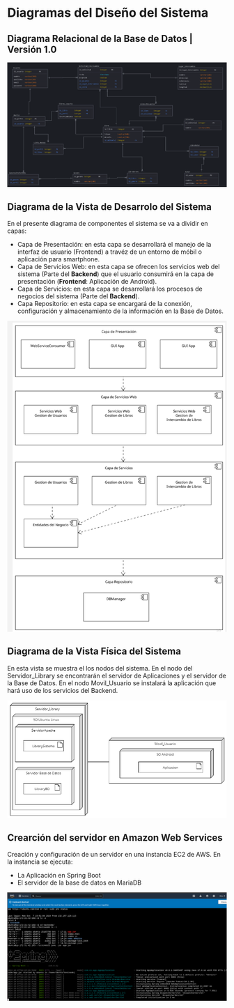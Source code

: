 # **Diagramas del Diseño del Sistema**

## Diagrama Relacional de la Base de Datos | Versión 1.0

![Diagrama Relacional](https://raw.githubusercontent.com/eluqm/CS2024-2Grupo03/refs/heads/main/Docs/imagenes/DB%20Diagrama%20V%201.0.png)

## Diagrama de la Vista de Desarrolo del Sistema

En el presente diagrama de componentes el sistema se va a dividir en capas:
- Capa de Presentación: en esta capa se desarrollará el manejo de la interfaz de usuario (Frontend) a travéz de un entorno de móbil o aplicación para smartphone.
- Capa de Servicios Web: en esta capa se ofrecen los servicios web del sistema (Parte del **Backend**) que el usuario consumirá en la capa de presentación (**Frontend**: Aplicación de Android).
- Capa de Servicios: en esta capa se desarrollará los procesos de negocios del sistema (Parte del **Backend**).
- Capa Repositorio: en esta capa se encargará de la conexión, configuración y almacenamiento de la información en la Base de Datos.

![Vista de Desarrollo](https://raw.githubusercontent.com/eluqm/CS2024-2Grupo03/refs/heads/main/Docs/imagenes/Diagrama%20de%20componentes.jpg)

## Diagrama de la Vista Física del Sistema
En esta vista se muestra el los nodos del sistema. En el nodo del Servidor_Library se encontrarán el servidor de Aplicaciones y el servidor de la Base de Datos. En el nodo Movil_Usuario se instalará la aplicación que hará uso de los servicios del Backend.

![Vista Física](https://raw.githubusercontent.com/eluqm/CS2024-2Grupo03/refs/heads/main/Docs/imagenes/VISTA%20FISICA.png)

## Crearción del servidor en Amazon Web Services
Creación y configuración de un servidor en una instancia EC2 de AWS. En la instancia se ejecuta:
- La Aplicación en Spring Boot
- El servidor de la base de datos en MariaDB

![Shell del servidor](https://raw.githubusercontent.com/eluqm/CS2024-2Grupo03/refs/heads/main/Docs/imagenes/Servidor%20en%20Amazon.png)
